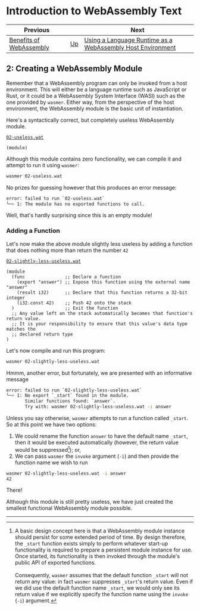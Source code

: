 # Introduction to WebAssembly Text

| Previous | | Next
|---|---|---
| [Benefits of WebAssembly](../01/) | [Up](/chriswhealy/introduction-to-web-assembly-text) | [Using a Language Runtime as a WebAssembly Host Environment](../03/)


## 2: Creating a WebAssembly Module

Remember that a WebAssembly program can only be invoked from a host environment.  This will either be a language runtime such as JavaScript or Rust, or it could be a WebAssembly System Interface (WASI) such as the one provided by `wasmer`.  Either way, from the perspective of the host environment, the WebAssembly module is the basic unit of instantiation.

Here's a syntactically correct, but completely useless WebAssembly module.

[`02-useless.wat`](/assets/chriswhealy/02-useless.wat)
```wast
(module)
```

Although this module contains zero functionality, we can compile it and attempt to run it using `wasmer`:

```bash
wasmer 02-useless.wat
```

No prizes for guessing however that this produces an error message:

```bash
error: failed to run `02-useless.wat`
╰─> 1: The module has no exported functions to call.
```

Well, that's hardly surprising since this is an empty module!

### Adding a Function

Let's now make the above module slightly less useless by adding a function that does nothing more than return the number `42`

[`02-slightly-less-useless.wat`](/assets/chriswhealy/02-slightly-less-useless.wat)
```wast
(module
  (func               ;; Declare a function
    (export "answer") ;; Expose this function using the external name "answer"
    (result i32)      ;; Declare that this function returns a 32-bit integer
    (i32.const 42)    ;; Push 42 onto the stack
  )                   ;; Exit the function
  ;; Any value left on the stack automatically becomes that function's return value.
  ;; It is your responsibility to ensure that this value's data type matches the
  ;; declared return type
)
```

Let's now compile and run this program:

```bash
wasmer 02-slightly-less-useless.wat
```

Hmmm, another error, but fortunately, we are presented with an informative message

```bash
error: failed to run `02-slightly-less-useless.wat`
╰─> 1: No export `_start` found in the module.
       Similar functions found: `answer`.
       Try with: wasmer 02-slightly-less-useless.wat -i answer
```

Unless you say otherwise, `wasmer` attempts to run a function called `_start`.  So at this point we have two options:

1. We could rename the function `answer` to have the default name `_start`, then it would be executed automatically (however, the return value would be suppressed[^1]); or,
1. We can pass `wasmer` the `invoke` argument (`-i`) and then provide the function name we wish to run

```bash
wasmer 02-slightly-less-useless.wat -i answer
42
```

There!

Although this module is still pretty useless, we have just created the smallest functional WebAssembly module possible.

<hr>

[^1]: A basic design concept here is that a WebAssembly module instance should persist for some extended period of time.  By design therefore, the `_start` function exists simply to perform whatever start-up functionality is required to prepare a persistent module instance for use.  Once started, its functionality is then invoked through the module's public API of exported functions.<br><br>Consequently, `wasmer` assumes that the default function `_start` will not return any value: in fact `wasmer` suppresses `_start`'s return value.  Even if we did use the default function name `_start`, we would only see its return value if we explicitly specify the function name using the `invoke` (`-i`) argument.
